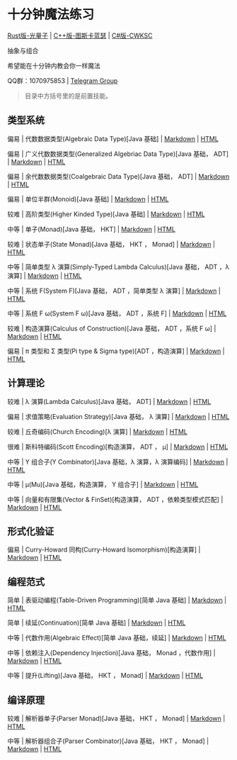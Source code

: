 # 十分钟魔法练习

[Rust版-光量子](https://github.com/PhotonQuantum/magic-in-ten-mins-rs) |
[C++版-图斯卡蓝瑟](https://github.com/tusikalanse/magic-in-ten-mins-cpp) |
[C#版-CWKSC](https://github.com/CWKSC/magic-in-ten-mins-csharp)

抽象与组合

希望能在十分钟内教会你一样魔法

QQ群：1070975853 | 
[Telegram Group](https://t.me/joinchat/HZm-VAAFTrIxoxQQ)

> 目录中方括号里的是前置技能。

## 类型系统

偏易 | 代数数据类型(Algebraic Data Type)[Java 基础] |
[Markdown](doc/ADT.md) |
[HTML](https://goldimax.github.io/magic-in-ten-mins/html/ADT.html)

偏易 | 广义代数数据类型(Generalized Algebriac Data Type)[Java 基础， ADT] |
[Markdown](doc/GADT.md) |
[HTML](https://goldimax.github.io/magic-in-ten-mins/html/GADT.html)

偏易 | 余代数数据类型(Coalgebraic Data Type)[Java 基础， ADT] |
[Markdown](doc/CoData.md) |
[HTML](https://goldimax.github.io/magic-in-ten-mins/html/CoData.html)

偏易 | 单位半群(Monoid)[Java 基础] |
[Markdown](doc/Monoid.md) |
[HTML](https://goldimax.github.io/magic-in-ten-mins/html/Monoid.html)

较难 | 高阶类型(Higher Kinded Type)[Java 基础] |
[Markdown](doc/HKT.md) |
[HTML](https://goldimax.github.io/magic-in-ten-mins/html/HKT.html)

中等 | 单子(Monad)[Java 基础， HKT] |
[Markdown](doc/Monad.md) |
[HTML](https://goldimax.github.io/magic-in-ten-mins/html/Monad.html)

较难 | 状态单子(State Monad)[Java 基础， HKT ， Monad] |
[Markdown](doc/StateMonad.md) |
[HTML](https://goldimax.github.io/magic-in-ten-mins/html/StateMonad.html)

中等 | 简单类型 λ 演算(Simply-Typed Lambda Calculus)[Java 基础， ADT ，λ 演算] |
[Markdown](doc/STLC.md) |
[HTML](https://goldimax.github.io/magic-in-ten-mins/html/STLC.html)

中等 | 系统 F(System F)[Java 基础， ADT ，简单类型 λ 演算] |
[Markdown](doc/SystemF.md) |
[HTML](https://goldimax.github.io/magic-in-ten-mins/html/SystemF.html)

中等 | 系统 F ω(System F ω)[Java 基础， ADT ，系统 F] |
[Markdown](doc/SysFO.md) | 
[HTML](https://goldimax.github.io/magic-in-ten-mins/html/SysFO.html)

较难 | 构造演算(Calculus of Construction)[Java 基础， ADT ，系统 F ω] |
[Markdown](doc/CoC.md) |
[HTML](https://goldimax.github.io/magic-in-ten-mins/html/CoC.html)

偏易 | π 类型和 Σ 类型(Pi type & Sigma type)[ADT ，构造演算] |
[Markdown](doc/PiSigma.md) |
[HTML](https://goldimax.github.io/magic-in-ten-mins/html/PiSigma.html)

## 计算理论

较难 | λ 演算(Lambda Calculus)[Java 基础， ADT] |
[Markdown](doc/Lambda.md) |
[HTML](https://goldimax.github.io/magic-in-ten-mins/html/Lambda.html)

偏易 | 求值策略(Evaluation Strategy)[Java 基础， λ 演算] |
[Markdown](doc/EvalStrategy.md) |
[HTML](https://goldimax.github.io/magic-in-ten-mins/html/EvalStrategy.html)

较难 | 丘奇编码(Church Encoding)[λ 演算] |
[Markdown](doc/ChurchE.md) |
[HTML](https://goldimax.github.io/magic-in-ten-mins/html/ChurchE.html)

很难 | 斯科特编码(Scott Encoding)[构造演算， ADT ， μ] |
[Markdown](doc/ScottE.md) |
[HTML](https://goldimax.github.io/magic-in-ten-mins/html/ScottE.html)

中等 | Y 组合子(Y Combinator)[Java 基础，λ 演算，λ 演算编码] |
[Markdown](doc/YCombinator.md) |
[HTML](https://goldimax.github.io/magic-in-ten-mins/html/YCombinator.html)

中等 | μ(Mu)[Java 基础，构造演算， Y 组合子] |
[Markdown](doc/Mu.md) |
[HTML](https://goldimax.github.io/magic-in-ten-mins/html/Mu.html)

中等 | 向量和有限集(Vector & FinSet)[构造演算， ADT ，依赖类型模式匹配] |
[Markdown](doc/VecFin.md) |
[HTML](https://goldimax.github.io/magic-in-ten-mins/html/VecFin.html)

## 形式化验证

偏易 | Curry-Howard 同构(Curry-Howard Isomorphism)[构造演算] |
[Markdown](doc/CHIso.md) |
[HTML](https://goldimax.github.io/magic-in-ten-mins/html/CHIso.html)

## 编程范式

简单 | 表驱动编程(Table-Driven Programming)[简单 Java 基础] |
[Markdown](doc/TableDriven.md) |
[HTML](https://goldimax.github.io/magic-in-ten-mins/html/TableDriven.html)

简单 | 续延(Continuation)[简单 Java 基础] |
[Markdown](doc/Continuation.md) |
[HTML](https://goldimax.github.io/magic-in-ten-mins/html/Continuation.html)

中等 | 代数作用(Algebraic Effect)[简单 Java 基础，续延] |
[Markdown](doc/Algeff.md) |
[HTML](https://goldimax.github.io/magic-in-ten-mins/html/Algeff.html)

中等 | 依赖注入(Dependency Injection)[Java 基础， Monad ，代数作用] |
[Markdown](doc/DepsInj.md) |
[HTML](https://goldimax.github.io/magic-in-ten-mins/html/DepsInj.html)

中等 | 提升(Lifting)[Java 基础， HKT ， Monad] |
[Markdown](doc/Lifting.md) |
[HTML](https://goldimax.github.io/magic-in-ten-mins/html/Lifting.html)

## 编译原理

较难 | 解析器单子(Parser Monad)[Java 基础， HKT ， Monad] |
[Markdown](doc/ParserM.md) |
[HTML](https://goldimax.github.io/magic-in-ten-mins/html/ParserM.html)

中等 | 解析器组合子(Parser Combinator)[Java 基础， HKT ， Monad] |
[Markdown](doc/Parsec.md) |
[HTML](https://goldimax.github.io/magic-in-ten-mins/html/Parsec.html)
